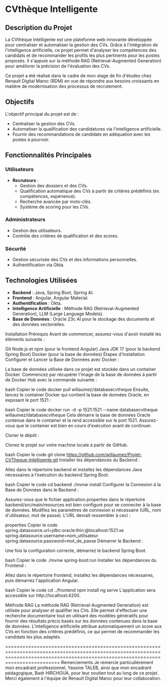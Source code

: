 
# CVthèque Intelligente

## Description du Projet

La CVthèque Intelligente est une plateforme web innovante développée pour centraliser et automatiser la gestion des CVs. Grâce à l'intégration de l'intelligence artificielle, ce projet permet d'analyser les compétences des candidats et de recommander les profils les plus pertinents pour les postes proposés. Il s'appuie sur la méthode RAG (Retrieval-Augmented Generation) pour améliorer la précision de l'évaluation des CVs.

Ce projet a été réalisé dans le cadre de mon stage de fin d'études chez Renault Digital Maroc (RDM) en vue de répondre aux besoins croissants en matière de modernisation des processus de recrutement.

## Objectifs

L'objectif principal du projet est de :
- Centraliser la gestion des CVs.
- Automatiser la qualification des candidatures via l'intelligence artificielle.
- Fournir des recommandations de candidats en adéquation avec les postes à pourvoir.

## Fonctionnalités Principales

### Utilisateurs

- **Recruteurs** :
  - Gestion des dossiers et des CVs.
  - Qualification automatique des CVs à partir de critères prédéfinis (ex. compétences, expérience).
  - Recherche avancée par mots-clés.
  - Système de scoring pour les CVs.

### Administrateurs
  - Gestion des utilisateurs.
  - Contrôle des critères de qualification et des scores.

### Sécurité
  - Gestion sécurisée des CVs et des informations personnelles.
  - Authentification via Okta.

## Technologies Utilisées

- **Backend** : Java, Spring Boot, Spring AI.
- **Frontend** : Angular, Angular Material.
- **Authentification** : Okta.
- **Intelligence Artificielle** : Méthode RAG (Retrieval-Augmented Generation), LLM (Large Language Models).
- **Base de Données** : Oracle 23c AI pour le stockage des documents et des données vectorielles.



Installation
Prérequis
Avant de commencer, assurez-vous d'avoir installé les éléments suivants :

Git
Node.js et npm (pour le frontend Angular)
Java JDK 17 (pour le backend Spring Boot)
Docker (pour la base de données)
Étapes d'Installation
Configurer et Lancer la Base de Données avec Docker :

La base de données utilisée dans ce projet est stockée dans un container Docker. Commencez par récupérer l'image de la base de données à partir de Docker Hub avec la commande suivante :

bash
Copier le code
docker pull willaumez/databasecvtheque
Ensuite, lancez le container Docker qui contient la base de données Oracle, en exposant le port 1521 :

bash
Copier le code
docker run -d -p 1521:1521 --name databasecvtheque willaumez/databasecvtheque
Cela démarre la base de données Oracle contenue dans le container et la rend accessible sur le port 1521. Assurez-vous que le container est bien en cours d'exécution avant de continuer.

Cloner le dépôt :

Clonez le projet sur votre machine locale à partir de GitHub.

bash
Copier le code
git clone https://github.com/willaumez/Projet-CVTheque-Intelligente.git
Installer les dépendances du Backend :

Allez dans le répertoire backend et installez les dépendances Java nécessaires à l'exécution du backend Spring Boot.

bash
Copier le code
cd backend
./mvnw install
Configurer la Connexion à la Base de Données dans le Backend :

Assurez-vous que le fichier application.properties dans le répertoire backend/src/main/resources est bien configuré pour se connecter à la base de données. Modifiez les paramètres de connexion si nécessaire (URL, nom d'utilisateur, mot de passe). L'URL devrait ressembler à ceci :

properties
Copier le code
spring.datasource.url=jdbc:oracle:thin:@localhost:1521:xe
spring.datasource.username=nom_utilisateur
spring.datasource.password=mot_de_passe
Démarrer le Backend :

Une fois la configuration correcte, démarrez le backend Spring Boot.

bash
Copier le code
./mvnw spring-boot:run
Installer les dépendances du Frontend :

Allez dans le répertoire frontend, installez les dépendances nécessaires, puis démarrez l'application Angular.

bash
Copier le code
cd ../frontend
npm install
ng serve
L'application sera accessible sur http://localhost:4200.

Méthode RAG
La méthode RAG (Retrieval-Augmented Generation) est utilisée pour analyser et qualifier les CVs. Elle permet d'effectuer une recherche documentaire tout en utilisant des modèles génératifs pour fournir des résultats précis basés sur les données contenues dans la base de données. L'intelligence artificielle attribue automatiquement un score aux CVs en fonction des critères prédéfinis, ce qui permet de recommander les candidats les plus adaptés.


=====================================================================================================================================================================================
Remerciements
Je remercie particulièrement mon encadrant professionnel, Yassine TALEB, ainsi que mon encadrant pédagogique, Badr HIRCHOUA, pour leur soutien tout au long de ce projet. Merci également à l'équipe de Renault Digital Maroc pour leur collaboration.
